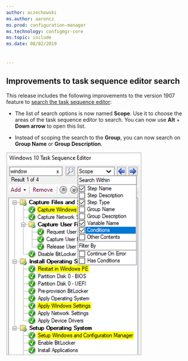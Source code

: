 ```yaml
---
author: aczechowski
ms.author: aaroncz
ms.prod: configuration-manager
ms.technology: configmgr-core
ms.topic: include
ms.date: 08/02/2019


---
```


## <a name="bkmk_tssearch"></a> Improvements to task sequence editor search

<!--4621085-->

This release includes the following improvements to the version 1907 feature to [search the task sequence editor](/sccm/core/get-started/2019/technical-preview-1907#bkmk_tsedit):

- The list of search options is now named **Scope**. Use it to choose the areas of the task sequence editor to search. You can now use **Alt** + **Down arrow** to open this list.

- Instead of scoping the search to the **Group**, you can now search on **Group Name** or **Group Description**.

![Improvements to searching the task sequence editor](../../media/4621085-task-sequence-search-1908.png)
